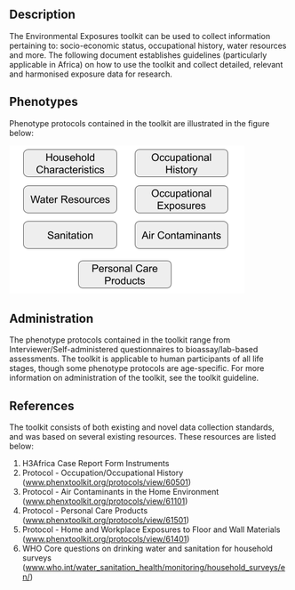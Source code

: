 ## Description

The Environmental Exposures toolkit can be used to collect information pertaining to: socio-economic status, occupational history, water resources and more. The following document establishes guidelines (particularly applicable in Africa) on how to use the toolkit and collect detailed, relevant and harmonised exposure data for research. 

## Phenotypes

Phenotype protocols contained in the toolkit are illustrated in the figure below:

![phen](environmental_exposures.png)

## Administration

The phenotype protocols contained in the toolkit range from Interviewer/Self-administered questionnaires to bioassay/lab-based assessments. The toolkit is applicable to human participants of all life stages, though some phenotype protocols are age-specific. For more information on administration of the toolkit, see the toolkit guideline.

## References

The toolkit consists of both existing and novel data collection standards, and was based on several existing resources. These resources are listed below:

1. H3Africa Case Report Form Instruments
2. Protocol - Occupation/Occupational History (www.phenxtoolkit.org/protocols/view/60501) 
3. Protocol - Air Contaminants in the Home Environment (www.phenxtoolkit.org/protocols/view/61101) 
4. Protocol - Personal Care Products (www.phenxtoolkit.org/protocols/view/61501) 
5. Protocol - Home and Workplace Exposures to Floor and Wall Materials (www.phenxtoolkit.org/protocols/view/61401) 
6. WHO Core questions on drinking water and sanitation for household surveys (www.who.int/water_sanitation_health/monitoring/household_surveys/en/) 
